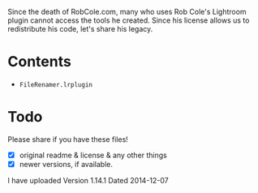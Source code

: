 Since the death of RobCole.com, many who uses Rob Cole's Lightroom plugin cannot access the tools he created. Since his license allows us to redistribute his code, let's share his legacy.

# Contents

- `FileRenamer.lrplugin`

# Todo

Please share if you have these files!

- [x] original readme & license & any other things
- [x] newer versions, if available.

I have uploaded Version 1.14.1 Dated 2014-12-07
